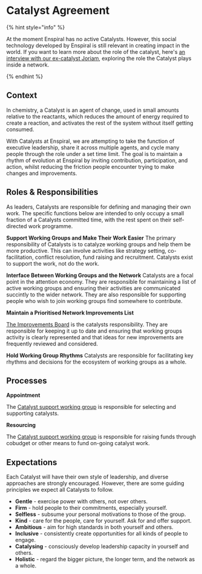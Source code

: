 # Catalyst Agreement

{% hint style="info" %}

At the moment Enspiral has no active Catalysts. However, this social technology developed by Enspiral is still relevant in creating impact in the world. If you want to learn more about the role of the catalyst, here's [an interview with our ex-catalyst Joriam](https://youtu.be/SIlBobGS-Q8), exploring the role the Catalyst plays inside a network.

{% endhint %}

## Context

In chemistry, a Catalyst is an agent of change, used in small amounts relative to the reactants, which reduces the amount of energy required to create a reaction, and activates the rest of the system without itself getting consumed.

With Catalysts at Enspiral, we are attempting to take the function of executive leadership, share it across multiple agents, and cycle many people through the role under a set time limit. The goal is to maintain a rhythm of evolution at Enspiral by inviting contribution, participation, and action, whilst reducing the friction people encounter trying to make changes and improvements.

## Roles & Responsibilities

As leaders, Catalysts are responsible for defining and managing their own work. The specific functions below are intended to only occupy a small fraction of a Catalysts committed time, with the rest spent on their self-directed work programme.

**Support Working Groups and Make Their Work Easier** The primary responsibility of Catalysts is to catalyze working groups and help them be more productive. This can involve activities like strategy setting, co-facilitation, conflict resolution, fund raising and recruitment. Catalysts exist to support the work, not do the work.

**Interface Between Working Groups and the Network** Catalysts are a focal point in the attention economy. They are responsible for maintaining a list of active working groups and ensuring their activities are communicated succintly to the wider network. They are also responsible for supporting people who wish to join working groups find somewhere to contribute.

**Maintain a Prioritised Network Improvements List**

[The Improvements Board](https://trello.com/b/btHeb35m/enspiral-improvements-board) is the catalysts responsibility. They are responsible for keeping it up to date and ensuring that working groups activity is clearly represented and that ideas for new improvements are frequently reviewed and considered.

**Hold Working Group Rhythms** Catalysts are responsible for facilitating key rhythms and decisions for the ecosystem of working groups as a whole.

## Processes

**Appointment**

The [Catalyst support working group](web/enspiral-handbook-2023/archive/catalysts.md) is responsible for selecting and supporting catalysts.

**Resourcing**

The [Catalyst support working group](web/enspiral-handbook-2023/archive/catalysts.md) is responsible for raising funds through cobudget or other means to fund on-going catalyst work.

## Expectations

Each Catalyst will have their own style of leadership, and diverse approaches are strongly encouraged. However, there are some guiding principles we expect all Catalysts to follow.

* **Gentle** - exercise power with others, not over others.
* **Firm** - hold people to their commitments, especially yourself.
* **Selfless** - subsume your personal motivations to those of the group.
* **Kind** - care for the people, care for yourself. Ask for and offer support.
* **Ambitious** - aim for high standards in both yourself and others.
* **Inclusive** - consistently create opportunities for all kinds of people to engage. 
* **Catalysing** - consciously develop leadership capacity in yourself and others.
* **Holistic** - regard the bigger picture, the longer term, and the network as a whole.

